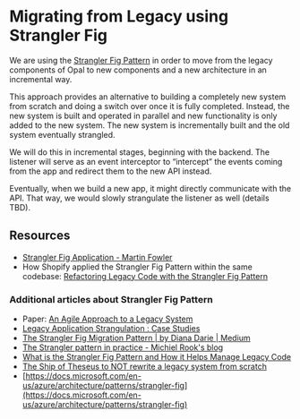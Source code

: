 # Migrating from Legacy using Strangler Fig

We are using the [Strangler Fig Pattern](https://martinfowler.com/bliki/StranglerFigApplication.html) in order to move from the legacy components of Opal to new components and a new architecture in an incremental way.

This approach provides an alternative to building a completely new system from scratch and doing a switch over once it is fully completed. Instead, the new system is built and operated in parallel and new functionality is only added to the new system. The new system is incrementally built and the old system eventually strangled.

We will do this in incremental stages, beginning with the backend. The listener will serve as an event interceptor to “intercept” the events coming from the app and redirect them to the new API instead.

Eventually, when we build a new app, it might directly communicate with the API. That way, we would slowly strangulate the listener as well (details TBD).

## Resources

* [Strangler Fig Application - Martin Fowler](https://martinfowler.com/bliki/StranglerFigApplication.html)
* How Shopify applied the Strangler Fig Pattern within the same codebase: [Refactoring Legacy Code with the Strangler Fig Pattern](https://shopify.engineering/refactoring-legacy-code-strangler-fig-pattern)

### Additional articles about Strangler Fig Pattern

* Paper: [An Agile Approach to a Legacy System](http://cdn.pols.co.uk/papers/agile-approach-to-legacy-systems.pdf)
* [Legacy Application Strangulation : Case Studies](https://paulhammant.com/2013/07/14/legacy-application-strangulation-case-studies/)
* [The Strangler Fig Migration Pattern | by Diana Darie | Medium](https://dianadarie.medium.com/the-strangler-fig-migration-pattern-2e20a7350511)
* [The Strangler pattern in practice - Michiel Rook's blog](https://www.michielrook.nl/2016/11/strangler-pattern-practice/)
* [What is the Strangler Fig Pattern and How it Helps Manage Legacy Code](https://www.freecodecamp.org/news/what-is-the-strangler-pattern-in-software-development/)
* [The Ship of Theseus to NOT rewrite a legacy system from scratch](https://understandlegacycode.com/blog/ship-of-theseus-avoid-rewrite-legacy-system/)
* [https://docs.microsoft.com/en-us/azure/architecture/patterns/strangler-fig](https://docs.microsoft.com/en-us/azure/architecture/patterns/strangler-fig)
